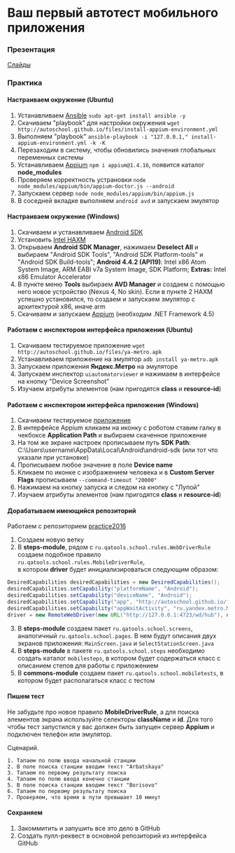 # Ваш первый автотест мобильного приложения

### Презентация

 [Слайды](https://speakerdeck.com/d0lfin/avtomatizatsiia-tiestirovaniia-mobil-nykh-prilozhienii)

### Практика

#### Настраиваем окружение (Ubuntu)

1. Устанавливаем [Ansible](https://www.ansible.com) `sudo apt-get install ansible -y`
2. Скачиваем "playbook" для настройки окружения `wget http://autoschool.github.io/files/install-appium-environment.yml`
3. Выполняем "playbook" `ansible-playbook -i "127.0.0.1," install-appium-environment.yml -k -K`
4. Перезаходим в систему, чтобы обновились значения глобальных переменных системы
5. Устанавливаем [Appium](http://appium.io/) `npm i appium@1.4.16`, появится каталог **node_modules**
6. Проверяем корректность устрановки `node node_modules/appium/bin/appium-doctor.js --android`
7. Запускаем сервер `node node_modules/appium/bin/appium.js`
8. В соседней вкладке выполняем `android avd` и запускаем эмулятор

#### Настраиваем окружение (Windows)

1. Скачиваем и устанавливаем [Android SDK](https://dl.google.com/android/installer_r24.4.1-windows.exe)
2. Установить [Intel HAXM](https://software.intel.com/sites/default/files/managed/dd/21/haxm-windows_v6_0_1.zip)
3. Открываем **Android SDK Manager**, нажимаем **Deselect All** и выбираем "Android SDK Tools", 
   "Android SDK Platform-tools" и "Android SDK Build-tools"; **Android 4.4.2 (API19)**: Intel x86 Atom System Image, ARM EABI v7a System Image, SDK Platform;
   **Extras:** Intel x86 Emulator Accelerator
4. В пункте меню **Tools** выбираем **AVD Manager** и создаем с помощью него новое устройство (Nexus 4, No skin). 
   Если в пункте 2 HAXM успешно установился, то создаем и запускаем эмулятор с архитектурой x86, иначе arm
5. Скачиваем и запускаем [Appium](https://bitbucket.org/appium/appium.app/downloads/AppiumForWindows_1_4_16_1.zip) 
   (необходим .NET Framework 4.5)

#### Работаем с инспектором интерфейса приложения (Ubuntu)

1. Скачиваем тестируемое приложение `wget http://autoschool.github.io/files/ya-metro.apk`
2. Устанавливаем приложение на эмулятор `adb install ya-metro.apk`
3. Запускаем приложения **Яндекс.Метро** на эмуляторе
4. Запускаем инспектор `uiautomatorviewer` и нажимаем в интерфейсе на кнопку "Device Screenshot"
5. Изучаем атрибуты элементов (нам пригодятся **class** и **resource-id**)

#### Работаем с инспектором интерфейса приложения (Windows)

1. Скачиваем тестируемое [приложение](http://autoschool.github.io/files/ya-metro.apk)
2. В интерфейсе Appium кликаем на иконку с роботом ставим галку в чекбоксе **Application Path** и выбираем скаченное приложение
3. На том же экране настроек прописываем путь **SDK Path**: C:\Users\username\AppData\Local\Android\android-sdk (или тот что указали при установке)
4. Прописываем любое значение в поле **Device name**
5. Кликаем по иконке с изображением человека и в **Custom Server Flags** прописываем `--command-timeout "20000"`
6. Нажимаем на кнопку запуска и следом на кнопку с "Лупой"
7. Изучаем атрибуты элементов (нам пригодятся **class** и **resource-id**)

#### Дорабатываем имеющийся репозиторий

Работаем с репозиторием [practice2016](https://github.com/autoschool/practice2016/)

1. Создаем новую ветку
2. В **steps-module**, рядом с `ru.qatools.school.rules.WebDriverRule` создаем подобное правило `ru.qatools.school.rules.MobileDriverRule`,  
    в котором **driver** будет инициализироваться следующим образом:  
```java
DesiredCapabilities desiredCapabilities = new DesiredCapabilities();
desiredCapabilities.setCapability("platformName", "Android");
desiredCapabilities.setCapability("deviceName", "Android");
desiredCapabilities.setCapability("app", "http://autoschool.github.io/files/ya-metro.apk");
desiredCapabilities.setCapability("appWaitActivity", "ru.yandex.metro.MainActivity");
driver = new RemoteWebDriver(new URL("http://127.0.0.1:4723/wd/hub"), desiredCapabilities);
```

3. В **steps-module** cоздаем пакет `ru.qatools.school.screens`, аналогичный `ru.qatools.school.pages`. В нем будут описания двух экранов 
    приложения: `MainScreen.java` и `SelectStationScreen.java`
4. В **steps-module** в пакете `ru.qatools.school.steps` необходимо создать каталог `mobilesteps`, в котором будет содержаться класс 
    с описанием степов для работы с приложением
5. В **commons-module** создаем пакет `ru.qatools.school.mobiletests`, в котором будет располагаться класс с тестом

#### Пишем тест

Не забудьте про новое правило **MobileDriverRule**, а для поиска элементов экрана используйте селекторы **className** и **id**. 
Для того чтобы тест запустился у вас должен быть запущен сервер **Appium** и подключен телефон или эмулятор.

Сценарий.

    1. Тапаем по полю ввода начальной станции
    2. В поле поиска станции вводим текст "Arbatskaya"
    3. Тапаем по первому результату поиска
    4. Тапаем по полю ввода конечно станции
    5. В поле поиска станции вводим текст "Borisovo"
    6. Тапаем по первому результату поиска
    7. Проверяем, что время в пути превышает 10 минут
    
#### Сохраняем

1. Закоммитить и запушить все это дело в GitHub
2. Создать пулл-реквест в основной репозиторий из интерфейса GitHub